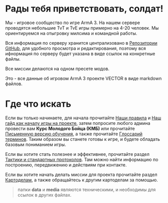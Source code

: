 # Рады тебя приветствовать, солдат!

Мы - игровое сообщество по игре ArmA 3. На нашем сервере проводятся небольшие TvT и TvE игры примерно на 4-20 человек. Мы ориентируемся на отыгровку милсима и командной работы.

Вся информация по серверу хранится централизовано в [Репозитории GitHub](https://github.com/147888sf/Obelisk_info/), для удобного просмотра и редактирования, поэтому вся ифнормация по серверу будет указана в виде ссылок на конкретные файлы.

Все миссии делаются на одном пресете модов.

Это - все данные об игровом ArmA 3 проекте VECTOR в виде markdown файлов.

# Где что искать

Если вы только начинаете, для начала прочитайте [Наши правила](Правила.md) и [Наш гайд как началу игры на проекте](Как_начать_играть.md), затем попросите любого админа провести вам **Курс Молодого Бойца (КМБ)** или прочитайте [Письменную версию обучения](<Обучение_по_игре_на_проекте_(КМБ).md>), а также прочитайте [Глоссарий терминов](Глоссарий_терминов.md). Таким образом вы станете готовы к игре, и будете обладать базовым пониманием игры.

Если вы хотите стать полезнее и эффективнее, прочитайте раздел [Тактики и стандартных протоколов](Тактика_и_стандартные_протоколы.md). Там можно найти информацию по построению, передвижению и действиям при контакте.

Если вы хотите начать делать миссии для проекта прочитайте раздел [Картоделам](Картоделам.md), а также обращайтесь к другим картоделам за помощью.

> папки **data** и **media** являются техническими, и необходимы для ссылок в других файлах.
